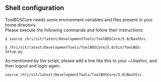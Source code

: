 ##  Shell configuration

ToolBOSCore needs some environment variables and files present in your home directory.  
Please execute the following commands and follow their instructions:

    $ source /hri/sit/latest/DevelopmentTools/ToolBOSCore/5.0/BashSrc
    
    $ /hri/sit/latest/DevelopmentTools/ToolBOSCore/5.0/bin/ToolBOS-Setup.py
    
As mentioned by the script, please add a line like this to your ~/.bashrc, and then logout and login again.

    source /hri/sit/latest/DevelopmentTools/ToolBOSCore/5.0/BashSrc
    
